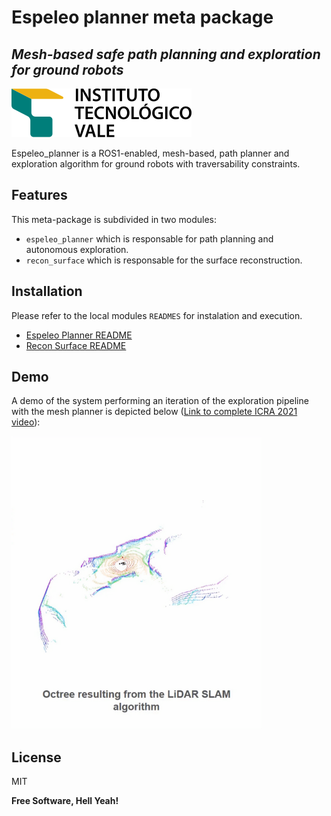 # Espeleo planner meta package
## _Mesh-based safe path planning and exploration for ground robots_

[![N|Solid](https://raw.githubusercontent.com/ITVRoC/espeleo_planner/master/espeleo_planner/img/itv_logo.svg)](http://www.itv.org/)

Espeleo_planner is a ROS1-enabled, mesh-based, path planner and exploration algorithm for ground robots with traversability constraints.

## Features

This meta-package is subdivided in two modules:

- `espeleo_planner` which is responsable for path planning and autonomous exploration.
- `recon_surface` which is responsable for the surface reconstruction.

## Installation

Please refer to the local modules `READMES` for instalation and execution.
- [Espeleo Planner README](https://github.com/ITVRoC/espeleo_planner/tree/master/espeleo_planner)
- [Recon Surface README](https://github.com/ITVRoC/espeleo_planner/tree/master/recon_surface)

## Demo

A demo of the system performing an iteration of the exploration pipeline with the mesh planner is depicted below ([Link to complete ICRA 2021 video](https://youtu.be/UyMl2uS-Ils)):

<img src="https://raw.githubusercontent.com/ITVRoC/espeleo_planner/master/espeleo_planner/img/video_github_exploration.gif" width="400">

## License

MIT

**Free Software, Hell Yeah!**
